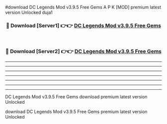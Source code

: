 #download DC Legends Mod v3.9.5 Free Gems A P K [MOD] premium latest version Unlocked duja1 



<div align="center">
<h3>🔴 Download [Server1] 👉👉 <a href="https://apkdownload3.web.app/">DC Legends Mod v3.9.5 Free Gems</a></h3><br>

<h3>🔴 Download [Server2] 👉👉 <a href="https://apkdownload3.web.app/">DC Legends Mod v3.9.5 Free Gems</a></h3>
</div>





----------------------------------------------------------

----------------------------------------------------------

----------------------------------------------------------

----------------------------------------------------------

----------------------------------------------------------

----------------------------------------------------------

----------------------------------------------------------

DC Legends Mod v3.9.5 Free Gems download premium latest version Unlocked

download DC Legends Mod v3.9.5 Free Gems premium latest version Unlocked
